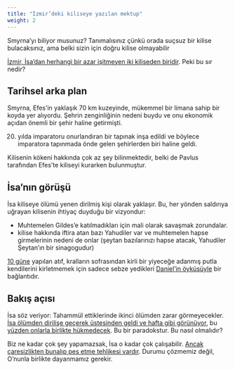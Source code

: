 ```yaml
---
title: "İzmir’deki kiliseye yazılan mektup"
weight: 2
---
```



Smyrna’yı biliyor musunuz? Tanımalısınız çünkü orada suçsuz bir kilise bulacaksınız, ama belki sizin için doğru kilise olmayabilir

[İzmir, İsa’dan herhangi bir azar işitmeyen iki kiliseden biridir](https://www.bibleserver.com/TR/Vahiy2%3A8-11). Peki bu sır nedir?


## Tarihsel arka plan

<a name="89a1"></a>
Smyrna, Efes’in yaklaşık 70 km kuzeyinde, mükemmel bir limana sahip bir koyda yer alıyordu. Şehrin zenginliğinin nedeni buydu ve onu ekonomik açıdan önemli bir şehir haline getirmişti.

20. yılda imparatoru onurlandıran bir tapınak inşa edildi ve böylece imparatora tapınmada önde gelen şehirlerden biri haline geldi.

Kilisenin kökeni hakkında çok az şey bilinmektedir, belki de Pavlus tarafından Efes’te kiliseyi kurarken bulunmuştur.


## İsa’nın görüşü

<a name="f280"></a>
İsa kiliseye ölümü yenen dirilmiş kişi olarak yaklaşır. Bu, her yönden saldırıya uğrayan kilisenin ihtiyaç duyduğu bir vizyondur:

- Muhtemelen Gildes’e katılmadıkları için mali olarak savaşmak zorundalar.
- kilise hakkında iftira atan bazı Yahudiler var ve muhtemelen hapse girmelerinin nedeni de onlar (şeytan bazılarınızı hapse atacak, Yahudiler Şeytan’ın bir sinagogudur)


[10 güne](https://www.bibleserver.com/TR/Vahiy2%3A10) yapılan atıf, kralların sofrasından kirli bir yiyeceğe adanmış putla kendilerini kirletmemek için sadece sebze yedikleri [Daniel’in öyküsüyle](https://www.bibleserver.com/TR/Daniel1%3A8-14) bir bağlantıdır.


## Bakış açısı

<a name="a1e3"></a>
İsa söz veriyor: Tahammül ettiklerinde ikinci ölümden zarar görmeyecekler. [İsa ölümden dirilişe geçerek üstesinden geldi ve hafta gibi görünüyor](https://www.bibleserver.com/TR/Vahiy5%3A5-6), bu [yüzden onlarla birlikte hükmedecek](https://www.bibleserver.com/TR/Vahiy20%3A4-6). Bu bir paradokstur. Bu nasıl olmalıdır?

Biz ne kadar çok şey yapamazsak, İsa o kadar çok çalışabilir. [Ancak çaresizlikten bunalıp pes etme tehlikesi vardır](../../../../content/beasts/expl/666-the-number-of-the-beast). Durumu çözmemiz değil, O’nunla birlikte dayanmamız gerekir.






[](https://github.com/revelation-today/revelation-today/blob/main/exampleSite/content/docs/content/letters/expl/details/the-letter-to-the-church-in-smyrna.tr.md)
